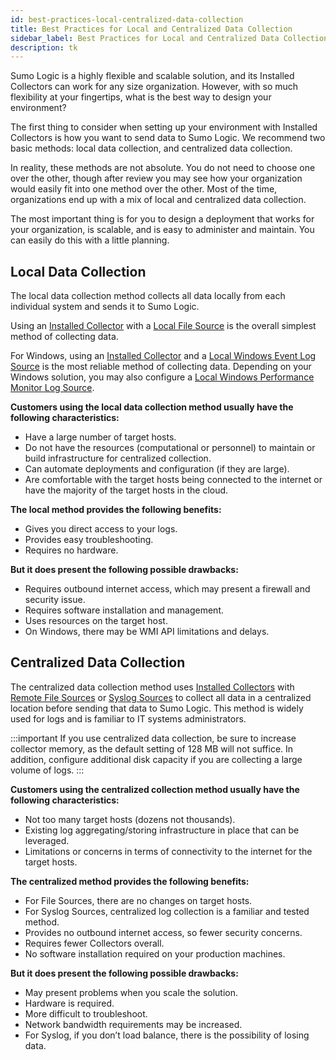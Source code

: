 ```yaml
---
id: best-practices-local-centralized-data-collection
title: Best Practices for Local and Centralized Data Collection
sidebar_label: Best Practices for Local and Centralized Data Collection
description: tk
---
```


Sumo Logic is a highly flexible and scalable solution, and its Installed Collectors can work for any size organization. However, with so much flexibility at your fingertips, what is the best way to design your environment?

The first thing to consider when setting up your environment with Installed Collectors is how you want to send data to Sumo Logic. We recommend two basic methods: local data collection, and centralized data collection.

In reality, these methods are not absolute. You do not need to choose one over the other, though after review you may see how your organization would easily fit into one method over the other. Most of the time, organizations end up with a mix of local and centralized data collection.

The most important thing is for you to design a deployment that works for your organization, is scalable, and is easy to administer and maintain. You can easily do this with a little planning.

## Local Data Collection

The local data collection method collects all data locally from each individual system and sends it to Sumo Logic.

Using an [Installed Collector](/docs/send-data/sources/sources-installed-collectors) with a [Local File Source](../sources/sources-installed-collectors/local-file-source.md) is the overall simplest method of collecting data.

For Windows, using an [Installed Collector](/docs/send-data/sources/sources-installed-collectors) and a [Local Windows Event Log Source](../sources/sources-installed-collectors/local-windows-event-log-source.md) is the most reliable method of collecting data. Depending on your Windows solution, you may also configure a [Local Windows Performance Monitor Log Source](../sources/sources-installed-collectors/local-windows-performance-monitor-log-source.md).

**Customers using the local data collection method usually have the following characteristics:**

* Have a large number of target hosts.
* Do not have the resources (computational or personnel) to maintain or build infrastructure for centralized collection.
* Can automate deployments and configuration (if they are large).
* Are comfortable with the target hosts being connected to the internet or have the majority of the target hosts in the cloud.

**The local method provides the following benefits:**

* Gives you direct access to your logs.
* Provides easy troubleshooting.
* Requires no hardware.

**But it does present the following possible drawbacks:**

* Requires outbound internet access, which may present a firewall and security issue.
* Requires software installation and management.
* Uses resources on the target host.
* On Windows, there may be WMI API limitations and delays.

## Centralized Data Collection

The centralized data collection method uses [Installed Collectors](best-practices-local-centralized-data-collection.md)  with [Remote File Sources](/docs/send-data/sources/sources-installed-collectors/remote-file-source) or [Syslog Sources](../sources/sources-installed-collectors/syslog-source.md) to collect all data in a centralized location before sending that data to Sumo Logic. This method is widely used for logs and is familiar to IT systems administrators.

:::important
If you use centralized data collection, be sure to increase collector memory, as the default setting of 128 MB will not suffice. In addition, configure additional disk capacity if you are collecting a large volume of logs.
:::

**Customers using the centralized collection method usually have the following characteristics:**

* Not too many target hosts (dozens not thousands).
* Existing log aggregating/storing infrastructure in place that can be leveraged.
* Limitations or concerns in terms of connectivity to the internet for the target hosts.

**The centralized method provides the following benefits:**

* For File Sources, there are no changes on target hosts.
* For Syslog Sources, centralized log collection is a familiar and tested method.
* Provides no outbound internet access, so fewer security concerns.
* Requires fewer Collectors overall.
* No software installation required on your production machines.

**But it does present the following possible drawbacks:**

* May present problems when you scale the solution.
* Hardware is required.
* More difficult to troubleshoot.
* Network bandwidth requirements may be increased.
* For Syslog, if you don’t load balance, there is the possibility of losing data.
